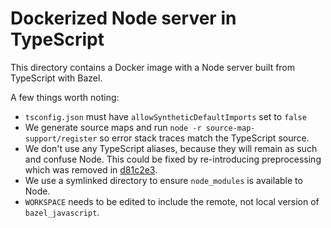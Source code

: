 # Dockerized Node server in TypeScript

This directory contains a Docker image with a Node server built from TypeScript with Bazel.

A few things worth noting:
- `tsconfig.json` must have `allowSyntheticDefaultImports` set to `false`
- We generate source maps and run `node -r source-map-support/register` so error stack traces
  match the TypeScript source.
- We don't use any TypeScript aliases, because they will remain as such and confuse Node. This
  could be fixed by re-introducing preprocessing which was removed in [d81c2e3](https://github.com/zenclabs/bazel-javascript/commit/d81c2e3f130fe09348952963d58fe560a416e5da).
- We use a symlinked directory to ensure `node_modules` is available to Node.
- `WORKSPACE` needs to be edited to include the remote, not local version of `bazel_javascript`.
